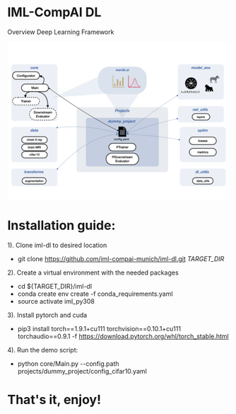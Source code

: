 # IML-CompAI DL

Overview Deep Learning Framework

![Framework overview](./iml_dl.png)


# Installation guide: 

1). Clone iml-dl to desired location 
 * git clone https://github.com/iml-compai-munich/iml-dl.git *TARGET_DIR*

2). Create a virtual environment with the needed packages 
* cd ${TARGET_DIR}/iml-dl
* conda create env create -f conda_requirements.yaml
* source activate iml_py308 

3). Install pytorch and cuda
* pip3 install torch==1.9.1+cu111 torchvision==0.10.1+cu111 torchaudio==0.9.1 -f https://download.pytorch.org/whl/torch_stable.html

4). Run the demo script: 
* python core/Main.py --config.path projects/dummy_project/config_cifar10.yaml 
	
# That's it, enjoy!

